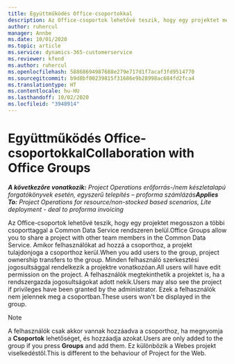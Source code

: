 ```yaml
---
title: Együttműködés Office-csoportokkal
description: Az Office-csoportok lehetővé teszik, hogy egy projektet megosszon a többi csoporttaggal a Common Data Service rendszeren belül.
author: ruhercul
manager: Annbe
ms.date: 10/01/2020
ms.topic: article
ms.service: dynamics-365-customerservice
ms.reviewer: kfend
ms.author: ruhercul
ms.openlocfilehash: 58868694987688e279e717d1f7acaf3fd9514770
ms.sourcegitcommit: b9d8bf00239815f31686e9b28998ac684fd2fca4
ms.translationtype: HT
ms.contentlocale: hu-HU
ms.lasthandoff: 10/02/2020
ms.locfileid: "3948914"
---
```

# <a name="collaboration-with-office-groups"></a><span data-ttu-id="b1b7c-103">Együttműködés Office-csoportokkal</span><span class="sxs-lookup"><span data-stu-id="b1b7c-103">Collaboration with Office Groups</span></span>

<span data-ttu-id="b1b7c-104">_**A következőre vonatkozik:** Project Operations erőforrás-/nem készletalapú forgatókönyvek esetén, egyszerű telepítés – proforma számlázás_</span><span class="sxs-lookup"><span data-stu-id="b1b7c-104">_**Applies To:** Project Operations for resource/non-stocked based scenarios, Lite deployment - deal to proforma invoicing_</span></span>

<span data-ttu-id="b1b7c-105">Az Office-csoportok lehetővé teszik, hogy egy projektet megosszon a többi csoporttaggal a Common Data Service rendszeren belül.</span><span class="sxs-lookup"><span data-stu-id="b1b7c-105">Office Groups allow you to share a project with other team members in the Common Data Service.</span></span> <span data-ttu-id="b1b7c-106">Amikor felhasználókat ad hozzá a csoporthoz, a projekt tulajdonjoga a csoporthoz kerül.</span><span class="sxs-lookup"><span data-stu-id="b1b7c-106">When you add users to the group, project ownership transfers to the group.</span></span> <span data-ttu-id="b1b7c-107">Minden felhasználó szerkesztési jogosultsággal rendelkezik a projektre vonatkozóan.</span><span class="sxs-lookup"><span data-stu-id="b1b7c-107">All users will have edit permission on the project.</span></span> <span data-ttu-id="b1b7c-108">A felhasználók megtekinthetik a projektet is, ha a rendszergazda jogosultságokat adott nekik.</span><span class="sxs-lookup"><span data-stu-id="b1b7c-108">Users may also see the project if privileges have been granted by the administrator.</span></span> <span data-ttu-id="b1b7c-109">Ezek a felhasználók nem jelennek meg a csoportban.</span><span class="sxs-lookup"><span data-stu-id="b1b7c-109">These users won't be displayed in the group.</span></span>

> [!NOTE] 
> <span data-ttu-id="b1b7c-110">A felhasználók csak akkor vannak hozzáadva a csoporthoz, ha megnyomja a **Csoportok** lehetőséget, és hozzáadja azokat.</span><span class="sxs-lookup"><span data-stu-id="b1b7c-110">Users are only added to the group if you press **Groups** and add them.</span></span> <span data-ttu-id="b1b7c-111">Ez különbözik a Webes projekt viselkedéstől.</span><span class="sxs-lookup"><span data-stu-id="b1b7c-111">This is different to the behaviour of Project for the Web.</span></span> 

